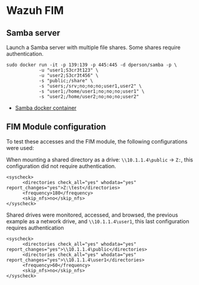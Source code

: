 # Wazuh FIM

## Samba server

Launch a Samba server with multiple file shares. Some shares require authentication.

```
sudo docker run -it -p 139:139 -p 445:445 -d dperson/samba -p \
            -u "user1;S3cr3t123" \
            -u "user2;S3cr3t456" \
            -s "public;/share" \
            -s "users;/srv;no;no;no;user1,user2" \
            -s "user1;/home/user1;no;no;no;user1" \
            -s "user2;/home/user2;no;no;no;user2"
```

* [Samba docker container](https://hub.docker.com/r/dperson/samba)

## FIM Module configuration

To test these accesses and the FIM module, the following configurations were used:

When mounting a shared directory as a drive: `\\10.1.1.4\public` -> `Z:`, this configuration did not require authentication.

```
<syscheck>
      <directories check_all="yes" whodata="yes" report_changes="yes">Z:\test</directories>
      <frequency>180</frequency>
      <skip_nfs>no</skip_nfs>
</syscheck>
``` 

Shared drives were monitored, accessed, and browsed, the previous example as a network drive, and `\\10.1.1.4\user1`, this last configuration requires authentication

```
<syscheck>
      <directories check_all="yes" whodata="yes" report_changes="yes">\\10.1.1.4\public</directories>
      <directories check_all="yes" whodata="yes" report_changes="yes">\\10.1.1.4\user1</directories>
      <frequency>60</frequency>
      <skip_nfs>no</skip_nfs>
</syscheck>
```
